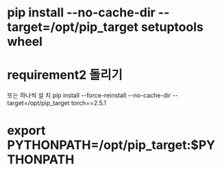 # pip install --no-cache-dir --target=/opt/pip_target setuptools wheel

# requirement2 돌리기
 또는 하나씩 설 치
   pip install --force-reinstall --no-cache-dir --target=/opt/pip_target torch==2.5.1

# export PYTHONPATH=/opt/pip_target:$PYTHONPATH



